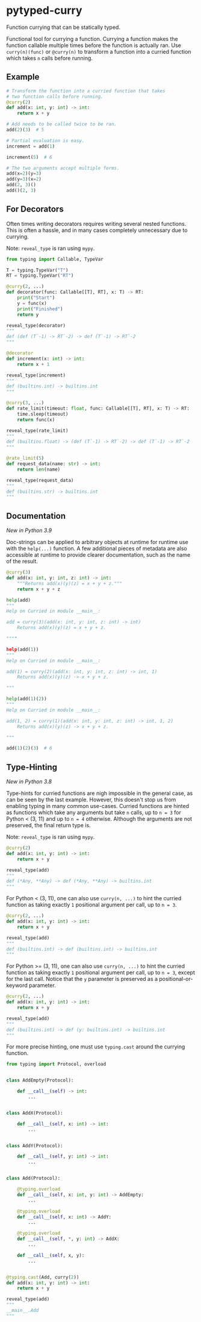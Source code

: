 # pytyped-curry
 Function currying that can be statically typed.

Functional tool for currying a function. Currying a function makes
the function callable multiple times before the function is actually
ran. Use `curry(n)(func)` or `@curry(n)` to transform a function into
a curried function which takes `n` calls before running.

## Example

```python
# Transform the function into a curried function that takes
# two function calls before running.
@curry(2)
def add(x: int, y: int) -> int:
    return x + y

# Add needs to be called twice to be ran.
add(2)(3)  # 5

# Partial evaluation is easy.
increment = add(1)

increment(5)  # 6

# The two arguments accept multiple forms.
add(x=2)(y=3)
add(y=3)(x=2)
add(2, 3)()
add()(2, 3)
```

## For Decorators

Often times writing decorators requires writing several nested functions.
This is often a hassle, and in many cases completely unnecessary due to
currying.

Note: `reveal_type` is ran using `mypy`.

```python
from typing import Callable, TypeVar

T = typing.TypeVar("T")
RT = typing.TypeVar("RT")

@curry(2, ...)
def decorator(func: Callable[[T], RT], x: T) -> RT:
    print("Start")
    y = func(x)
    print("Finished")
    return y

reveal_type(decorator)
"""
def (def (T`-1) -> RT`-2) -> def (T`-1) -> RT`-2
"""

@decorator
def increment(x: int) -> int:
    return x + 1

reveal_type(increment)
"""
def (builtins.int) -> builtins.int
"""

@curry(3, ...)
def rate_limit(timeout: float, func: Callable[[T], RT], x: T) -> RT:
    time.sleep(timeout)
    return func(x)

reveal_type(rate_limit)
"""
def (builtins.float) -> (def (T`-1) -> RT`-2) -> def (T`-1) -> RT`-2
"""

@rate_limit(5)
def request_data(name: str) -> int:
    return len(name)

reveal_type(request_data)
"""
def (builtins.str) -> builtins.int
"""
```

## Documentation

*New in Python 3.9*

Doc-strings can be applied to arbitrary objects at runtime for runtime use
with the `help(...)` function. A few additional pieces of metadata are also
accessible at runtime to provide clearer documentation, such as the name of
the result.

```python
@curry(3)
def add(x: int, y: int, z: int) -> int:
    """Returns add(x)(y)(z) = x + y + z."""
    return x + y + z

help(add)
"""
Help on Curried in module __main__:

add = curry(3)(add(x: int, y: int, z: int) -> int)
    Returns add(x)(y)(z) = x + y + z.

""""

help(add(1))
"""
Help on Curried in module __main__:

add(1) = curry(2)(add(x: int, y: int, z: int) -> int, 1)
    Returns add(x)(y)(z) -> x + y + z.

"""

help(add(1)(2))
"""
Help on Curried in module __main__:

add(1, 2) = curry(1)(add(x: int, y: int, z: int) -> int, 1, 2)
    Returns add(x)(y)(z) -> x + y + z.

"""

add(1)(2)(3)  # 6
```

## Type-Hinting

*New in Python 3.8*

Type-hints for curried functions are nigh impossible in the general case, as
can be seen by the last example. However, this doesn't stop us from enabling
typing in many common use-cases. Curried functions are hinted as functions
which take any arguments but take `n` calls, up to `n = 3` for Python <
(3, 11) and up to `n = 4` otherwise. Although the arguments are not
preserved, the final return type is.

Note: `reveal_type` is ran using `mypy`.

```python
@curry(2)
def add(x: int, y: int) -> int:
    return x + y

reveal_type(add)
"""
def (*Any, **Any) -> def (*Any, **Any) -> builtins.int
"""
```

For Python < (3, 11), one can also use `curry(n, ...)` to hint the curried
function as taking exactly `1` positional argument per call, up to `n = 3`.

```python
@curry(2, ...)
def add(x: int, y: int) -> int:
    return x + y

reveal_type(add)
"""
def (builtins.int) -> def (builtins.int) -> builtins.int
"""
```

For Python >= (3, 11), one can also use `curry(n, ...)` to hint the curried
function as taking exactly `1` positional argument per call, up to `n = 3`,
except for the last call. Notice that the `y` parameter is preserved as a
positional-or-keyword parameter.

```python
@curry(2, ...)
def add(x: int, y: int) -> int:
    return x + y

reveal_type(add)
"""
def (builtins.int) -> def (y: builtins.int) -> builtins.int
"""
```

For more precise hinting, one must use `typing.cast` around the currying
function.

```python
from typing import Protocol, overload


class AddEmpty(Protocol):

    def __call__(self) -> int:
        ...


class AddX(Protocol):

    def __call__(self, x: int) -> int:
        ...


class AddY(Protocol):

    def __call__(self, y: int) -> int:
        ...


class Add(Protocol):

    @typing.overload
    def __call__(self, x: int, y: int) -> AddEmpty:
        ...

    @typing.overload
    def __call__(self, x: int) -> AddY:
        ...

    @typing.overload
    def __call__(self, *, y: int) -> AddX:
        ...

    def __call__(self, x, y):
        ...


@typing.cast(Add, curry(2))
def add(x: int, y: int) -> int:
    return x + y

reveal_type(add)
"""
__main__.Add
"""
```
